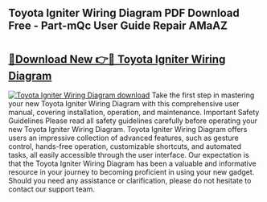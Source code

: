 ## Toyota Igniter Wiring Diagram PDF Download Free - Part-mQc User Guide Repair AMaAZ

# <h2><a href="http://dfpddi.blite.top/?on=Toyota+Igniter+Wiring+Diagram">🔗Download New 👉🔴 Toyota Igniter Wiring Diagram</a></h2>

[![Toyota Igniter Wiring Diagram download](https://i.imgur.com/lujVjoI.png)](http://dfpddi.blite.top/?on=Toyota+Igniter+Wiring+Diagram)
Take the first step in mastering your new Toyota Igniter Wiring Diagram with this comprehensive user manual, covering installation, operation, and maintenance. Important Safety Guidelines Please read all safety guidelines carefully before operating your new Toyota Igniter Wiring Diagram. Toyota Igniter Wiring Diagram offers users an impressive collection of advanced features, such as gesture control, hands-free operation, customizable shortcuts, and automated tasks, all easily accessible through the user interface. Our expectation is that the Toyota Igniter Wiring Diagram has been a valuable and informative resource in your journey to becoming proficient in using your new gadget. Should you need any assistance or clarification, please do not hesitate to contact our support team.
